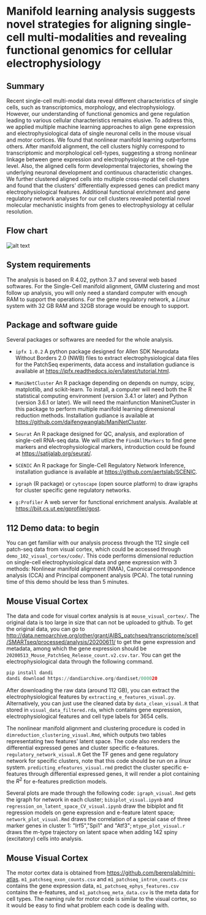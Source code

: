 # Manifold learning analysis suggests novel strategies for aligning single-cell multi-modalities and revealing functional genomics for cellular electrophysiology

## Summary
Recent single-cell multi-modal data reveal different characteristics of single cells, such as transcriptomics, morphology, and electrophysiology. However, our understanding of functional genomics and gene regulation leading to various cellular characteristics remains elusive. To address this, we applied multiple machine learning approaches to align gene expression and electrophysiological data of single neuronal cells in the mouse visual and motor cortices. We found that nonlinear manifold learning outperforms others. After manifold alignment, the cell clusters highly correspond to transcriptomic and morphological cell-types, suggesting a strong nonlinear linkage between gene expression and electrophysiology at the cell-type level. Also, the aligned cells form developmental trajectories, showing the underlying neuronal development and continuous characteristic changes. We further clustered aligned cells into multiple cross-modal cell clusters and found that the clusters' differentially expressed genes can predict many electrophysiological features. Additional functional enrichment and gene regulatory network analyses for our cell clusters revealed potential novel molecular mechanistic insights from genes to electrophysiology at cellular resolution. 

## Flow chart
![alt text](https://github.com/daifengwanglab/scMNC/blob/main/cover_figure.png)

## System requirements

The analysis is based on R 4.02, python 3.7 and several web based softwares. For the Single-Cell manifold alignment, GMM clustering and most follow up analysis, you will only need a standard computer with enough RAM to support the operations. For the gene regulatory network, a *Linux* system with 32 GB RAM and 32GB storage would be enough to support.

## Package and software guide

Several packages or softwares are needed for the whole analysis.

- `ipfx 1.0.2` A python package designed for Allen SDK Neurodata Without Borders 2.0 (NWB) files to extract electrophysiological data files for the PatchSeq experiments, data access and installation gudiance is available at https://ipfx.readthedocs.io/en/latest/tutorial.html.

- `ManiNetCluster` An R package depending on depends on numpy, scipy, matplotlib, and scikit-learn. To install, a computer will need both the R statistical computing environment (version 3.4.1 or later) and Python (version 3.6.1 or later). We will need the mainfunction ManinetCluster in this package to perform multiple manifold learning dimensional reduction methods. Installation gudiance is available at https://github.com/daifengwanglab/ManiNetCluster.

- `Seurat` An R package designed for QC, analysis, and exploration of single-cell RNA-seq data. We will utlize the `FindAllMarkers` to find gene markers and electrophysiological markers, introduction could be found at https://satijalab.org/seurat/. 

- `SCENIC` An R package for Single-Cell Regulatory Network Inference, installation gudiance is available at https://github.com/aertslab/SCENIC.

- `igraph` (R package) or `cytoscape` (open source platform) to draw igraphs for cluster specific gene regulatory networks.

- `g:Profiler` A web server for functional enrichment analysis. Available at https://biit.cs.ut.ee/gprofiler/gost.

## 112 Demo data: to begin

You can get familiar with our analysis process through the 112 single cell patch-seq data from visual cortex, which could be accessed through `demo_102_visual_cortex/code/`. This code performs dimensional reduction on single-cell electrophysiological data and gene expression with 3 methods: Nonlinear manifold alignment (NMA), Canonical correspondence analysis (CCA) and Principal component analysis (PCA). The total running time of this demo should be less than 5 minutes.

## Mouse Visual Cortex

The data and code for visual cortex analysis is at `mouse_visual_cortex/`. The original data is too large in size that can not be uploaded to github. To get the original data, you can go to http://data.nemoarchive.org/other/grant/AIBS_patchseq/transcriptome/scell/SMARTseq/processed/analysis/20200611/ to get the gene expression and metadata, among which the gene expression should be `20200513_Mouse_PatchSeq_Release_count.v2.csv.tar`. You can get the electrophysiological data through the following command. 

```python
pip install dandi
dandi download https://dandiarchive.org/dandiset/000020
```

After downloading the raw data (around 112 GB), you can extract the electrophysiological features by `extracting_e_features_visual.py`. Alternatively, you can just use the cleaned data by `data_clean_visual.R` that stored in `visual_data_filtered.rda`, which contains gene expression, electrophysiological features and cell type labels for 3654 cells.

The nonlinear manifold alignment and clustering procedure is coded in `dimreduction_clustering_visual.Rmd`, which outputs two tables representating two features' latent space. The code also renders the differential expressed genes and cluster specific e-features. `regulatory_network_visual.R` Get the TF genes and gene regulatory network for specific clusters, note that this code should be run on a *linux* system. `predicting_efeatures_visual.rmd` predict the cluster specific e-features through differential expressed genes, it will render a plot containing the $R^2$ for e-features prediction models.

Several plots are made through the following code: `igraph_visual.Rmd` gets the igraph for network in each cluster; `bibiplot_visual.ipynb` and `regression_on_latent_space_CV_visual.ipynb` draw the bibiplot and fit regression models on gene expression and e-feature latent space; `network_plot_visual.Rmd` draws the correlation of a special case of three marker genes in cluster 1: "Irf5","Spi1" and "Atf3"; `mtype_plot_visual.r` draws the m-type trajectory on latent space when adding 142 spiny (excitatory) cells into analysis.

## Mouse Visual Cortex

The motor cortex data is obtained from https://github.com/berenslab/mini-atlas. `m1_patchseq_exon_counts.csv` and `m1_patchseq_intron_counts.csv` contains the gene expression data, `m1_patchseq_ephys_features.csv` contains the e-features, and `m1_patchseq_meta_data.csv` is the meta data for cell types. The naming rule for motor code is similar to the visual cortex, so it would be easy to find what problem each code is dealing with.




